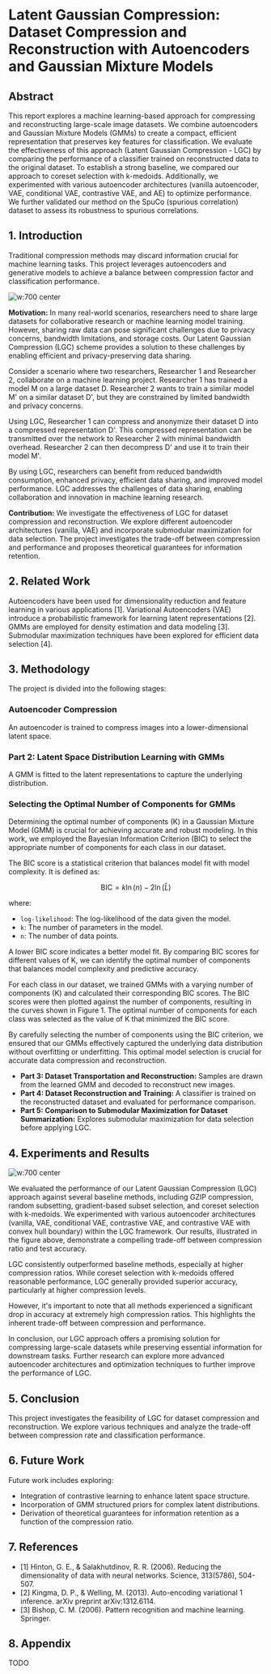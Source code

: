 # Latent Gaussian Compression: Dataset Compression and Reconstruction with Autoencoders and Gaussian Mixture Models

## Abstract
This report explores a machine learning-based approach for compressing and reconstructing large-scale image datasets. We combine autoencoders and Gaussian Mixture Models (GMMs) to create a compact, efficient representation that preserves key features for classification. We evaluate the effectiveness of this approach (Latent Gaussian Compression - LGC) by comparing the performance of a classifier trained on reconstructed data to the original dataset. To establish a strong baseline, we compared our approach to coreset selection with k-medoids. Additionally, we experimented with various autoencoder architectures (vanilla autoencoder, VAE, conditional VAE, contrastive VAE, and AE) to optimize performance. We further validated our method on the SpuCo (spurious correlation) dataset to assess its robustness to spurious correlations.

## 1. Introduction

Traditional compression methods may discard information crucial for machine learning tasks. This project leverages autoencoders and generative models to achieve a balance between compression factor and classification performance.

![w:700 center](../diagrams/network_diagram.png)

**Motivation:** In many real-world scenarios, researchers need to share large datasets for collaborative research or machine learning model training. However, sharing raw data can pose significant challenges due to privacy concerns, bandwidth limitations, and storage costs. Our Latent Gaussian Compression (LGC) scheme provides a solution to these challenges by enabling efficient and privacy-preserving data sharing.

Consider a scenario where two researchers, Researcher 1 and Researcher 2, collaborate on a machine learning project. Researcher 1 has trained a model M on a large dataset D. Researcher 2 wants to train a similar model M' on a similar dataset D', but they are constrained by limited bandwidth and privacy concerns.

Using LGC, Researcher 1 can compress and anonymize their dataset D into a compressed representation D'. This compressed representation can be transmitted over the network to Researcher 2 with minimal bandwidth overhead. Researcher 2 can then decompress D' and use it to train their model M'.

By using LGC, researchers can benefit from reduced bandwidth consumption, enhanced privacy, efficient data sharing, and improved model performance. LGC addresses the challenges of data sharing, enabling collaboration and innovation in machine learning research.

**Contribution:** We investigate the effectiveness of LGC for dataset compression and reconstruction. We explore different autoencoder architectures (vanilla, VAE) and incorporate submodular maximization for data selection. The project investigates the trade-off between compression and performance and proposes theoretical guarantees for information retention.

## 2. Related Work

Autoencoders have been used for dimensionality reduction and feature learning in various applications [1]. Variational Autoencoders (VAE) introduce a probabilistic framework for learning latent representations [2]. GMMs are employed for density estimation and data modeling [3]. Submodular maximization techniques have been explored for efficient data selection [4].



## 3. Methodology

The project is divided into the following stages:

### Autoencoder Compression

An autoencoder is trained to compress images into a lower-dimensional latent space.

### Part 2: Latent Space Distribution Learning with GMMs
A GMM is fitted to the latent representations to capture the underlying distribution.

### Selecting the Optimal Number of Components for GMMs

Determining the optimal number of components (K) in a Gaussian Mixture Model (GMM) is crucial for achieving accurate and robust modeling. In this work, we employed the Bayesian Information Criterion (BIC) to select the appropriate number of components for each class in our dataset. 

The BIC score is a statistical criterion that balances model fit with model complexity. It is defined as:

$$ \text{BIC} = k \ln(n) - 2 \ln(\widehat{L}) $$

where:

- `log-likelihood`: The log-likelihood of the data given the model.
- `k`: The number of parameters in the model.
- `n`: The number of data points.

A lower BIC score indicates a better model fit. By comparing BIC scores for different values of K, we can identify the optimal number of components that balances model complexity and predictive accuracy.

For each class in our dataset, we trained GMMs with a varying number of components (K) and calculated their corresponding BIC scores. The BIC scores were then plotted against the number of components, resulting in the curves shown in Figure 1. The optimal number of components for each class was selected as the value of K that minimized the BIC score.

By carefully selecting the number of components using the BIC criterion, we ensured that our GMMs effectively captured the underlying data distribution without overfitting or underfitting. This optimal model selection is crucial for accurate data compression and reconstruction.

* **Part 3: Dataset Transportation and Reconstruction:** Samples are drawn from the learned GMM and decoded to reconstruct new images.
* **Part 4: Dataset Reconstruction and Training:** A classifier is trained on the reconstructed dataset and evaluated for performance comparison.
* **Part 5: Comparison to Submodular Maximization for Dataset Summarization:** Explores submodular maximization for data selection before applying LGC.

## 4. Experiments and Results


![w:700 center](../pics/general/compression_vs_accuracy.png)

We evaluated the performance of our Latent Gaussian Compression (LGC) approach against several baseline methods, including GZIP compression, random subsetting, gradient-based subset selection, and coreset selection with k-medoids. We experimented with various autoencoder architectures (vanilla, VAE, conditional VAE, contrastive VAE, and contrastive VAE with convex hull boundary) within the LGC framework. Our results, illustrated in the figure above, demonstrate a compelling trade-off between compression ratio and test accuracy. 

LGC consistently outperformed baseline methods, especially at higher compression ratios. While coreset selection with k-medoids offered reasonable performance, LGC generally provided superior accuracy, particularly at higher compression levels. 

However, it's important to note that all methods experienced a significant drop in accuracy at extremely high compression ratios. This highlights the inherent trade-off between compression and performance.


In conclusion, our LGC approach offers a promising solution for compressing large-scale datasets while preserving essential information for downstream tasks. Further research can explore more advanced autoencoder architectures and optimization techniques to further improve the performance of LGC.

## 5. Conclusion

This project investigates the feasibility of LGC for dataset compression and reconstruction. We explore various techniques and analyze the trade-off between compression rate and classification performance. 

## 6. Future Work

Future work includes exploring:

* Integration of contrastive learning to enhance latent space structure.
* Incorporation of GMM structured priors for complex latent distributions.
* Derivation of theoretical guarantees for information retention as a function of the compression ratio.

## 7. References

  * [1] Hinton, G. E., & Salakhutdinov, R. R. (2006). Reducing the dimensionality of data with neural networks. Science, 313(5786), 504-507.
  * [2] Kingma, D. P., & Welling, M. (2013). Auto-encoding variational 1  inference. arXiv preprint arXiv:1312.6114.
  * [3] Bishop, C. M. (2006). Pattern recognition and machine learning. Springer.

## 8. Appendix

TODO